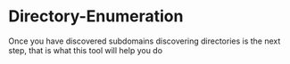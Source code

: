 # Directory-Enumeration
Once you have discovered subdomains discovering directories is the next step, that is what this tool will help you do
